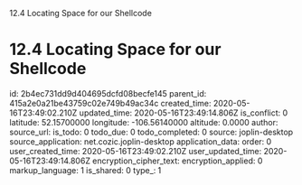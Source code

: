 12.4 Locating Space for our Shellcode

# 12.4 Locating Space for our Shellcode


id: 2b4ec731dd9d404695dcfd08becfe145
parent_id: 415a2e0a21be43759c02e749b49ac34c
created_time: 2020-05-16T23:49:02.210Z
updated_time: 2020-05-16T23:49:14.806Z
is_conflict: 0
latitude: 52.15700000
longitude: -106.56140000
altitude: 0.0000
author: 
source_url: 
is_todo: 0
todo_due: 0
todo_completed: 0
source: joplin-desktop
source_application: net.cozic.joplin-desktop
application_data: 
order: 0
user_created_time: 2020-05-16T23:49:02.210Z
user_updated_time: 2020-05-16T23:49:14.806Z
encryption_cipher_text: 
encryption_applied: 0
markup_language: 1
is_shared: 0
type_: 1